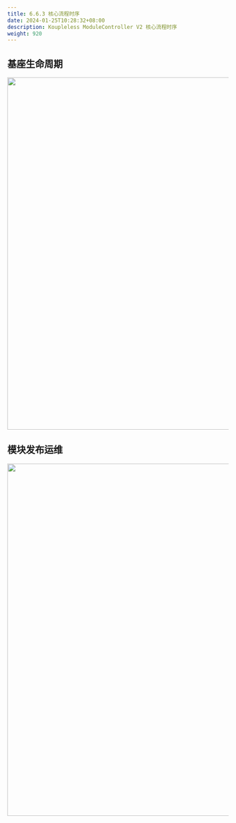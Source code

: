 ```yaml
---
title: 6.6.3 核心流程时序
date: 2024-01-25T10:28:32+08:00
description: Koupleless ModuleController V2 核心流程时序
weight: 920
---
```


## 基座生命周期

<div style="text-align: center;">  
    <img align="center" width="800px" src="/img/module-controller-v2/base_sequence_diagram.png" />  
</div>

## 模块发布运维

<div style="text-align: center;">  
    <img align="center" width="800px" src="/img/module-controller-v2/module_pub_update_diagram.png" />  
</div>

<br/>

